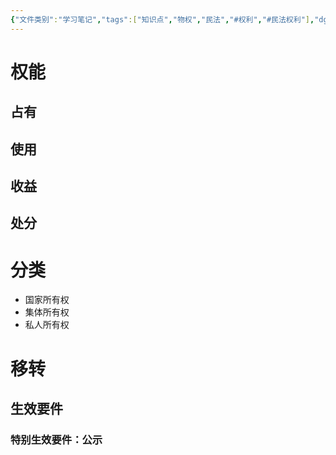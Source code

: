 ```yaml
---
{"文件类别":"学习笔记","tags":["知识点","物权","民法","#权利","#民法权利"],"dg-publish":true,"aliases":["完全物权"],"permalink":"/学习笔记studyup/物权法学/所有权/","dgPassFrontmatter":true,"created":"2024-10-05T18:18:34.178+08:00","updated":"2024-11-16T18:21:27.864+08:00"}
---
```


# 权能
## 占有
## 使用
## 收益
## 处分
# 分类
- 国家所有权
- 集体所有权
- 私人所有权
# 移转
## 生效要件
### 特别生效要件：公示
